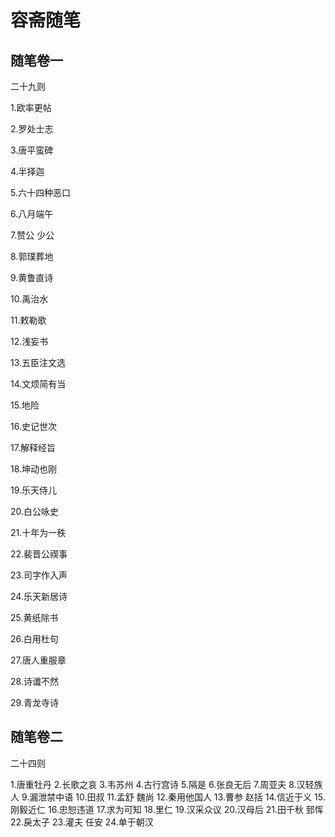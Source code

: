 # **容斋随笔**

## **随笔卷一**

二十九则

1.欧率更帖

2.罗处士志

3.唐平蛮碑

4.半择迦

5.六十四种恶口

6.八月端午

7.赞公 少公

8.郭璞葬地

9.黄鲁直诗

10.禹治水

11.敕勒歌

12.浅妄书

13.五臣注文选

14.文烦简有当

15.地险

16.史记世次

17.解释经旨

18.坤动也刚

19.乐天侍儿

20.白公咏史

21.十年为一秩

22.裴晋公禊事

23.司字作入声

24.乐天新居诗

25.黄纸除书

26.白用杜句

27.唐人重服章

28.诗谶不然

29.青龙寺诗

## **随笔卷二**

二十四则

1.唐重牡丹
2.长歌之哀
3.韦苏州
4.古行宫诗
5.隔是
6.张良无后
7.周亚夫
8.汉轻族人
9.漏泄禁中语
10.田叔
11.孟舒 魏尚
12.秦用他国人
13.曹参 赵括
14.信近于义
15.刚毅近仁
16.忠恕违道
17.求为可知
18.里仁
19.汉采众议
20.汉母后
21.田千秋 郅恽
22.戾太子
23.灌夫 任安
24.单于朝汉
